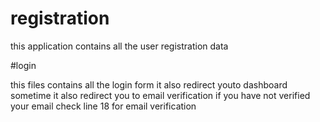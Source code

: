 # registration
this application contains all the user registration data

#login

this files contains all the login form it also redirect youto dashboard sometime it also redirect you to email verification
if you have not verified your email 
check line 18 for email verification
